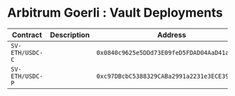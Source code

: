 # Arbitrum Goerli : Vault Deployments

| Contract        | Description | Address                                      |                                                                                      |
| --------------- | ----------- | -------------------------------------------- | ------------------------------------------------------------------------------------ |
| `SV-ETH/USDC-C` |             | `0x0840c9625e5DDd73E09feD5FDAD04AaD41af7477` | [🔗](https://goerli.arbiscan.io//address/0x0840c9625e5DDd73E09feD5FDAD04AaD41af7477) |
| `SV-ETH/USDC-P` |             | `0xc97DBcbC5388329CABa2991a2231e3ECE395Cc02` | [🔗](https://goerli.arbiscan.io//address/0xc97DBcbC5388329CABa2991a2231e3ECE395Cc02) |
